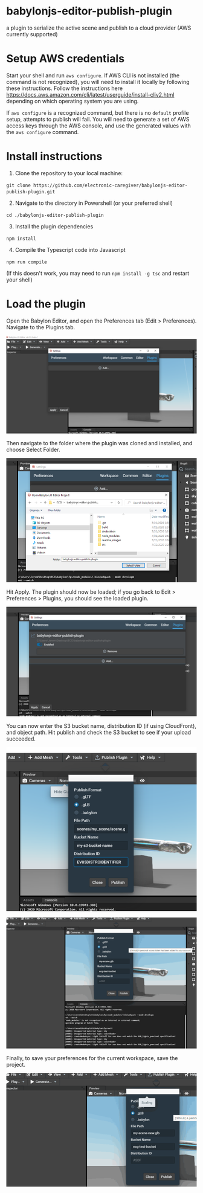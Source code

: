# babylonjs-editor-publish-plugin
a plugin to serialize the active scene and publish to a cloud provider (AWS currently supported)

# Setup AWS credentials

Start your shell and run `aws configure`. If AWS CLI is not installed (the command is not recognized), you will need to install it locally by following these instructions. Follow the instructions here https://docs.aws.amazon.com/cli/latest/userguide/install-cliv2.html depending on which operating system you are using. 

If `aws configure` is a recognized command, but there is no `default` profile setup, attempts to publish will fail. You will need to generate a set of AWS access keys through the AWS console, and use the generated values with the `aws configure` command.

# Install instructions

1. Clone the repository to your local machine:

`git clone https://github.com/electronic-caregiver/babylonjs-editor-publish-plugin.git`

2. Navigate to the directory in Powershell (or your preferred shell)

`cd ./babylonjs-editor-publish-plugin` 

3. Install the plugin dependencies

`npm install`

4. Compile the Typescript code into Javascript

`npm run compile`

(If this doesn't work, you may need to run `npm install -g tsc` and restart your shell)

# Load the plugin

Open the Babylon Editor, and open the Preferences tab (Edit > Preferences). Navigate to the Plugins tab.

![](readme_images/preferences.PNG)

Then navigate to the folder where the plugin was cloned and installed, and choose Select Folder.

![](readme_images/choose-plugin.PNG)

Hit Apply. The plugin should now be loaded; if you go back to Edit > Preferences > Plugins, you should see the loaded plugin.

![](readme_images/plugin-loaded.PNG)

You can now enter the S3 bucket name, distribution ID (if using CloudFront), and object path. Hit publish and check the S3 bucket to see if your upload succeeded.

![](readme_images/choose-preferences.PNG)

![](readme_images/upload-succeeds.gif)

Finally, to save your preferences for the current workspace, save the project.

![](readme_images/save-workspace-preferences.gif)